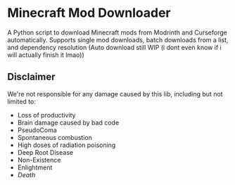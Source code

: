 # Minecraft Mod Downloader

A Python script to download Minecraft mods from Modrinth and Curseforge automatically.
Supports single mod downloads, batch downloads from a list, and dependency resolution (Auto download still WIP (i dont even know if i will actually finish it lmao))

## Disclaimer

We're not responsible for any damage caused by this lib, including but not limited to:

- Loss of productivity
- Brain damage caused by bad code
- PseudoComa
- Spontaneous combustion
- High doses of radiation poisoning
- Deep Root Disease
- Non-Existence
- Enlightment
- *Death*

